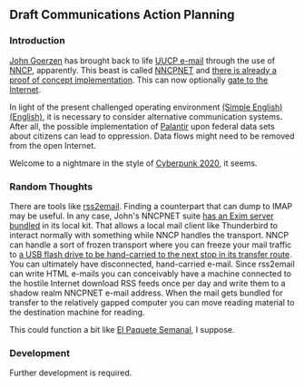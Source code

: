 ## Draft Communications Action Planning

### Introduction

[John Goerzen](https://www.complete.org/john-goerzen/) has brought back to life [UUCP e-mail](https://datatracker.ietf.org/doc/html/rfc976) through the use of [NNCP](http://www.nncpgo.org/), apparently.  This beast is called [NNCPNET](https://changelog.complete.org/archives/10768-announcing-the-nncpnet-email-network) and [there is already a proof of concept implementation](https://salsa.debian.org/jgoerzen/docker-nncpnet-mailnode/-/wikis/home).  This can now optionally [gate to the Internet](https://changelog.complete.org/archives/10783-nncpnet-can-optionally-exchange-internet-email).

In light of the present challenged operating environment [(Simple English)](https://simple.wikipedia.org/wiki/Second_presidency_of_Donald_Trump) [(English)](https://en.wikipedia.org/wiki/Second_presidency_of_Donald_Trump), it is necessary to consider alternative communication systems.  After all, the possible implementation of [Palantir](https://www.yahoo.com/news/destroy-ring-trump-palantir-deal-163336897.html) upon federal data sets about citizens can lead to oppression.  Data flows might need to be removed from the open Internet.

Welcome to a nightmare in the style of [Cyberpunk 2020](https://en.wikipedia.org/wiki/Cyberpunk_(role-playing_game)#Second_edition:_Cyberpunk_2020), it seems.

### Random Thoughts

There are tools like [rss2email](https://wiki.archlinux.org/title/Rss2email).  Finding a counterpart that can dump to IMAP may be useful.  In any case, John's NNCPNET suite [has an Exim server bundled](https://changelog.complete.org/archives/10768-announcing-the-nncpnet-email-network) in its local kit.  That allows a local mail client like Thunderbird to interact normally with something while NNCP handles the transport.  NNCP can handle a sort of frozen transport where you can freeze your mail traffic to [a USB flash drive to be hand-carried to the next stop in its transfer route](https://www.complete.org/dead-usb-drives-are-fine-building-a-reliable-sneakernet/).  You can ultimately have disconnected, hand-carried e-mail.  Since rss2email can write HTML e-mails you can conceivably have a machine connected to the hostile Internet download RSS feeds once per day and write them to a shadow realm NNCPNET e-mail address.  When the mail gets bundled for transfer to the relatively gapped computer you can move reading material to the destination machine for reading.

This could function a bit like [El Paquete Semanal](https://en.wikipedia.org/wiki/El_Paquete_Semanal), I suppose.

### Development

Further development is required.


